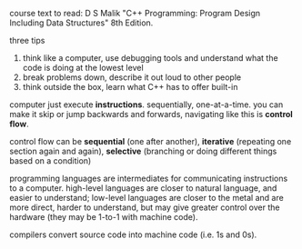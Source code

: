 course text to read: D S Malik "C++ Programming: Program Design Including Data Structures" 8th Edition. 

three tips
1. think like a computer, use debugging tools and understand what the code is doing at the lowest level
2. break problems down, describe it out loud to other people
3. think outside the box, learn what C++ has to offer built-in

computer just execute **instructions**. sequentially, one-at-a-time. you can make it skip or jump backwards and forwards, navigating like this is **control flow**.

control flow can be **sequential** (one after another), **iterative** (repeating one section again and again), **selective** (branching or doing different things based on a condition)

programming languages are intermediates for communicating instructions to a computer. high-level languages are closer to natural language, and easier to understand; low-level languages are closer to the metal and are more direct, harder to understand, but may give greater control over the hardware (they may be 1-to-1 with machine code).

compilers convert source code into machine code (i.e. 1s and 0s).
